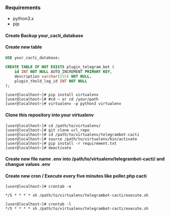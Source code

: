 ### Requirements

- python3.x
- pip

#### Create Backup your_cacti_database

#### Create new table

```sql
USE your_cacti_database;

CREATE TABLE IF NOT EXISTS plugin_telegram_bot (
    id INT NOT NULL AUTO_INCREMENT PRIMARY KEY,
    description varchar(255) NOT NULL,
    plugin_thold_log_id INT NOT NULL
);
```

```shell
[user@localhost~]# pip install virtualenv
[user@localhost~]# #cd ~ or cd /your/path
[user@localhost~]# virtualenv -p python3 virtualenv
```

#### Clone this repository into your virtualenv

```shell
[user@localhost~]# cd /path/to/virtualenv/
[user@localhost~]# git clone url_repo
[user@localhost~]# cd /path/to/virtualenv/telegrambot-cacti
[user@localhost~]# source /path/to/virtualenv/bin/activate
[user@localhost~]# pip install -r requirement.txt
[user@localhost~]# deactivate
```

#### Create new file name .env into /path/to/virtualenv/telegrambot-cacti/ and changue values .env

#### Create new cron / Execute every five minutes like poller.php cacti

```shell
[user@localhost~]# crontab -e

*/5 * * * * sh /path/to/virtualenv/telegrambot-cacti/execute.sh

[user@localhost~]# crontab -l
*/5 * * * * sh /path/to/virtualenv/telegrambot-cacti/execute.sh
```

